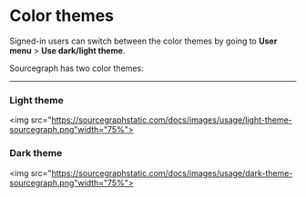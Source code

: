 # Color themes

Signed-in users can switch between the color themes by going to **User menu** > **Use dark/light theme**. 

Sourcegraph has two color themes:

---

### Light theme
<img src="https://sourcegraphstatic.com/docs/images/usage/light-theme-sourcegraph.png"width="75%">

### Dark theme
<img src="https://sourcegraphstatic.com/docs/images/usage/dark-theme-sourcegraph.png"width="75%">


